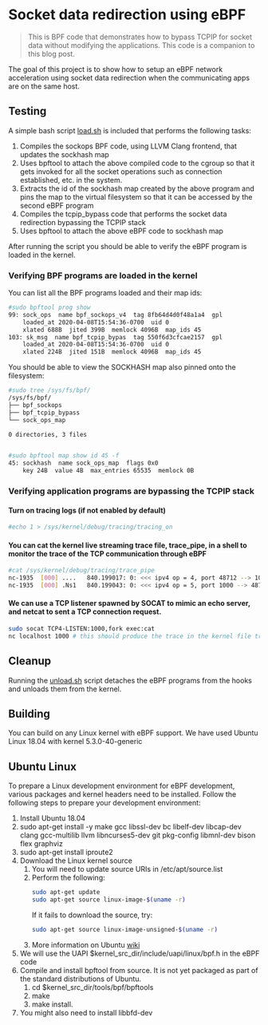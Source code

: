 # Socket data redirection using eBPF

> This is BPF code that demonstrates how to bypass TCPIP for socket data without modifying the applications. This code is a companion to this blog post. 

The goal of this project is to show how to setup an eBPF network acceleration using socket data redirection when the communicating apps are on the same host.


## Testing

A simple bash script [load.sh](https://github.com/cyralinc/os-eBPF/blob/develop/sockredir/load.sh) is included that performs the following tasks:

1. Compiles the sockops BPF code, using LLVM Clang frontend, that updates the sockhash map
2. Uses bpftool to attach the above compiled code to the cgroup so that it gets invoked for all the socket operations such as connection established, etc. in the system.
3. Extracts the id of the sockhash map created by the above program and pins the map to the virtual filesystem so that it can be accessed by the second eBPF program 
4. Compiles the tcpip_bypass code that performs the socket data redirection bypassing the TCPIP stack
5. Uses bpftool to attach the above eBPF code to sockhash map 

After running the script you should be able to verify the eBPF program is loaded in the kernel.

### Verifying BPF programs are loaded in the kernel

You can list all the BPF programs loaded and their map ids:

```bash
#sudo bpftool prog show
99: sock_ops  name bpf_sockops_v4  tag 8fb64d4d0f48a1a4  gpl
	loaded_at 2020-04-08T15:54:36-0700  uid 0
	xlated 688B  jited 399B  memlock 4096B  map_ids 45
103: sk_msg  name bpf_tcpip_bypas  tag 550f6d3cfcae2157  gpl
	loaded_at 2020-04-08T15:54:36-0700  uid 0
	xlated 224B  jited 151B  memlock 4096B  map_ids 45
```

You should be able to view the SOCKHASH map also pinned onto the filesystem:

```bash
#sudo tree /sys/fs/bpf/
/sys/fs/bpf/
├── bpf_sockops
├── bpf_tcpip_bypass
└── sock_ops_map

0 directories, 3 files


#sudo bpftool map show id 45 -f
45: sockhash  name sock_ops_map  flags 0x0
	key 24B  value 4B  max_entries 65535  memlock 0B
```

### Verifying application programs are bypassing the TCPIP stack

#### Turn on tracing logs (if not enabled by default)
```bash
#echo 1 > /sys/kernel/debug/tracing/tracing_on
```
#### You can cat the kernel live streaming trace file, trace_pipe, in a shell to monitor the trace of the TCP communication through eBPF
```bash
#cat /sys/kernel/debug/tracing/trace_pipe
nc-1935  [000] ....   840.199017: 0: <<< ipv4 op = 4, port 48712 --> 1000
nc-1935  [000] .Ns1   840.199043: 0: <<< ipv4 op = 5, port 1000 --> 48712
```

#### We can use a TCP listener spawned by SOCAT to mimic an echo server, and netcat to sent a TCP connection request.
```bash
sudo socat TCP4-LISTEN:1000,fork exec:cat
nc localhost 1000 # this should produce the trace in the kernel file trace_pipe
```

## Cleanup

Running the [unload.sh](https://github.com/cyralinc/os-eBPF/blob/develop/sockredir/unload.sh) script detaches the eBPF programs from the hooks and unloads them from the kernel.

## Building

You can build on any Linux kernel with eBPF support. We have used Ubuntu Linux 18.04 with kernel 5.3.0-40-generic

## Ubuntu Linux

To prepare a Linux development environment for eBPF development, various packages and kernel headers need to be installed. Follow the following steps to prepare your development environment:
1. Install Ubuntu 18.04
2. sudo apt-get install -y make gcc libssl-dev bc libelf-dev libcap-dev clang gcc-multilib llvm libncurses5-dev git pkg-config libmnl-dev bison flex graphviz
3. sudo apt-get install iproute2
4. Download the Linux kernel source
	1. You will need to update source URIs in /etc/apt/source.list
	2. Perform the following:
		```bash
		sudo apt-get update
		sudo apt-get source linux-image-$(uname -r)
		```
		If it fails to download the source, try:
		```bash
		sudo apt-get source linux-image-unsigned-$(uname -r)
		```
	3. More information on Ubuntu [wiki](https://wiki.ubuntu.com/Kernel/BuildYourOwnKernel)
5. We will use the UAPI $kernel_src_dir/include/uapi/linux/bpf.h in the eBPF code
6. Compile and install bpftool from source. It is not yet packaged as part of the standard distributions of Ubuntu. 
	1. cd $kernel_src_dir/tools/bpf/bpftools
	2. make 
	3. make install.
7. You might also need to install libbfd-dev

